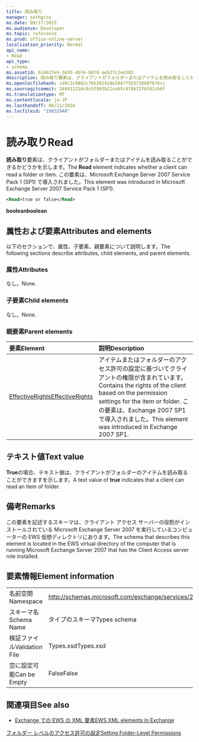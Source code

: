 ```yaml
---
title: 読み取り
manager: sethgros
ms.date: 09/17/2015
ms.audience: Developer
ms.topic: reference
ms.prod: office-online-server
localization_priority: Normal
api_name:
- Read
api_type:
- schema
ms.assetid: b14637e9-1695-4b7e-b078-ae527c2e4303
description: 読み取り要素は、クライアントがフォルダーまたはアイテムを読み取ることができるかどうかを示します。 この要素は、Microsoft Exchange Server 2007 Service Pack 1 (SP1) で導入されました。
ms.openlocfilehash: cd9c2c9802c78b202418e3947f5b5718b0f676cc
ms.sourcegitcommit: 34041125dc8c5f993b21cebfc4f8b72f0fd2cb6f
ms.translationtype: MT
ms.contentlocale: ja-JP
ms.lasthandoff: 06/11/2018
ms.locfileid: "19832948"
---
```

# <a name="read"></a><span data-ttu-id="fb40d-104">読み取り</span><span class="sxs-lookup"><span data-stu-id="fb40d-104">Read</span></span>

<span data-ttu-id="fb40d-105">**読み取り**要素は、クライアントがフォルダーまたはアイテムを読み取ることができるかどうかを示します。</span><span class="sxs-lookup"><span data-stu-id="fb40d-105">The **Read** element indicates whether a client can read a folder or item.</span></span> <span data-ttu-id="fb40d-106">この要素は、Microsoft Exchange Server 2007 Service Pack 1 (SP1) で導入されました。</span><span class="sxs-lookup"><span data-stu-id="fb40d-106">This element was introduced in Microsoft Exchange Server 2007 Service Pack 1 (SP1).</span></span> 
  
```xml
<Read>true or false</Read>
```

 <span data-ttu-id="fb40d-107">**boolean**</span><span class="sxs-lookup"><span data-stu-id="fb40d-107">**boolean**</span></span>
## <a name="attributes-and-elements"></a><span data-ttu-id="fb40d-108">属性および要素</span><span class="sxs-lookup"><span data-stu-id="fb40d-108">Attributes and elements</span></span>

<span data-ttu-id="fb40d-109">以下のセクションで、属性、子要素、親要素について説明します。</span><span class="sxs-lookup"><span data-stu-id="fb40d-109">The following sections describe attributes, child elements, and parent elements.</span></span>
  
### <a name="attributes"></a><span data-ttu-id="fb40d-110">属性</span><span class="sxs-lookup"><span data-stu-id="fb40d-110">Attributes</span></span>

<span data-ttu-id="fb40d-111">なし。</span><span class="sxs-lookup"><span data-stu-id="fb40d-111">None.</span></span>
  
### <a name="child-elements"></a><span data-ttu-id="fb40d-112">子要素</span><span class="sxs-lookup"><span data-stu-id="fb40d-112">Child elements</span></span>

<span data-ttu-id="fb40d-113">なし。</span><span class="sxs-lookup"><span data-stu-id="fb40d-113">None.</span></span>
  
### <a name="parent-elements"></a><span data-ttu-id="fb40d-114">親要素</span><span class="sxs-lookup"><span data-stu-id="fb40d-114">Parent elements</span></span>

|<span data-ttu-id="fb40d-115">**要素**</span><span class="sxs-lookup"><span data-stu-id="fb40d-115">**Element**</span></span>|<span data-ttu-id="fb40d-116">**説明**</span><span class="sxs-lookup"><span data-stu-id="fb40d-116">**Description**</span></span>|
|:-----|:-----|
|[<span data-ttu-id="fb40d-117">EffectiveRights</span><span class="sxs-lookup"><span data-stu-id="fb40d-117">EffectiveRights</span></span>](effectiverights.md) <br/> |<span data-ttu-id="fb40d-118">アイテムまたはフォルダーのアクセス許可の設定に基づいてクライアントの権限が含まれています。</span><span class="sxs-lookup"><span data-stu-id="fb40d-118">Contains the rights of the client based on the permission settings for the item or folder.</span></span> <span data-ttu-id="fb40d-119">この要素は、Exchange 2007 SP1 で導入されました。</span><span class="sxs-lookup"><span data-stu-id="fb40d-119">This element was introduced in Exchange 2007 SP1.</span></span>  <br/> |
   
## <a name="text-value"></a><span data-ttu-id="fb40d-120">テキスト値</span><span class="sxs-lookup"><span data-stu-id="fb40d-120">Text value</span></span>

<span data-ttu-id="fb40d-121">**True**の場合、テキスト値は、クライアントがフォルダーのアイテムを読み取ることができますを示します。</span><span class="sxs-lookup"><span data-stu-id="fb40d-121">A text value of **true** indicates that a client can read an item of folder.</span></span> 
  
## <a name="remarks"></a><span data-ttu-id="fb40d-122">備考</span><span class="sxs-lookup"><span data-stu-id="fb40d-122">Remarks</span></span>

<span data-ttu-id="fb40d-123">この要素を記述するスキーマは、クライアント アクセス サーバーの役割がインストールされている Microsoft Exchange Server 2007 を実行しているコンピューターの EWS 仮想ディレクトリにあります。</span><span class="sxs-lookup"><span data-stu-id="fb40d-123">The schema that describes this element is located in the EWS virtual directory of the computer that is running Microsoft Exchange Server 2007 that has the Client Access server role installed.</span></span>
  
## <a name="element-information"></a><span data-ttu-id="fb40d-124">要素情報</span><span class="sxs-lookup"><span data-stu-id="fb40d-124">Element information</span></span>

|||
|:-----|:-----|
|<span data-ttu-id="fb40d-125">名前空間</span><span class="sxs-lookup"><span data-stu-id="fb40d-125">Namespace</span></span>  <br/> |http://schemas.microsoft.com/exchange/services/2006/types  <br/> |
|<span data-ttu-id="fb40d-126">スキーマ名</span><span class="sxs-lookup"><span data-stu-id="fb40d-126">Schema Name</span></span>  <br/> |<span data-ttu-id="fb40d-127">タイプのスキーマ</span><span class="sxs-lookup"><span data-stu-id="fb40d-127">Types schema</span></span>  <br/> |
|<span data-ttu-id="fb40d-128">検証ファイル</span><span class="sxs-lookup"><span data-stu-id="fb40d-128">Validation File</span></span>  <br/> |<span data-ttu-id="fb40d-129">Types.xsd</span><span class="sxs-lookup"><span data-stu-id="fb40d-129">Types.xsd</span></span>  <br/> |
|<span data-ttu-id="fb40d-130">空に設定可能</span><span class="sxs-lookup"><span data-stu-id="fb40d-130">Can be Empty</span></span>  <br/> |<span data-ttu-id="fb40d-131">False</span><span class="sxs-lookup"><span data-stu-id="fb40d-131">False</span></span>  <br/> |
   
## <a name="see-also"></a><span data-ttu-id="fb40d-132">関連項目</span><span class="sxs-lookup"><span data-stu-id="fb40d-132">See also</span></span>



- [<span data-ttu-id="fb40d-133">Exchange での EWS の XML 要素</span><span class="sxs-lookup"><span data-stu-id="fb40d-133">EWS XML elements in Exchange</span></span>](ews-xml-elements-in-exchange.md)


[<span data-ttu-id="fb40d-134">フォルダー レベルのアクセス許可の設定</span><span class="sxs-lookup"><span data-stu-id="fb40d-134">Setting Folder-Level Permissions</span></span>](http://msdn.microsoft.com/library/c7530e86-5112-401c-b10a-9c054ae59f07%28Office.15%29.aspx)

